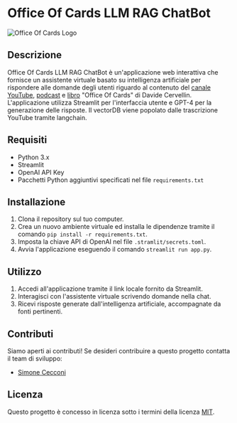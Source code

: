 # Office Of Cards LLM RAG ChatBot

![Office Of Cards Logo](Logo.png)

## Descrizione
Office Of Cards LLM RAG ChatBot è un'applicazione web interattiva che fornisce un assistente virtuale basato su intelligenza artificiale per rispondere alle domande degli utenti riguardo al contenuto del [canale YouTube](https://www.youtube.com/@OfficeofCards), [podcast](https://open.spotify.com/show/2cqzDBQRxqgba39VPp3FDs) e [libro](https://amzn.to/3VG7ifT) "Office Of Cards" di Davide Cervellin. L'applicazione utilizza Streamlit per l'interfaccia utente e GPT-4 per la generazione delle risposte.
Il vectorDB viene popolato dalle trascrizione YouTube tramite langchain.

## Requisiti
- Python 3.x
- Streamlit
- OpenAI API Key
- Pacchetti Python aggiuntivi specificati nel file `requirements.txt`

## Installazione
1. Clona il repository sul tuo computer.
2. Crea un nuovo ambiente virtuale ed installa le dipendenze tramite il comando `pip install -r requirements.txt`.
3. Imposta la chiave API di OpenAI nel file `.stramlit/secrets.toml`.
4. Avvia l'applicazione eseguendo il comando `streamlit run app.py`.

## Utilizzo
1. Accedi all'applicazione tramite il link locale fornito da Streamlit.
2. Interagisci con l'assistente virtuale scrivendo domande nella chat.
3. Ricevi risposte generate dall'intelligenza artificiale, accompagnate da fonti pertinenti.

## Contributi
Siamo aperti ai contributi! Se desideri contribuire a questo progetto contatta il team di sviluppo:
- [Simone Cecconi](mailto:smn.ccc@gmail.com)

## Licenza
Questo progetto è concesso in licenza sotto i termini della licenza [MIT](LICENSE.md).
